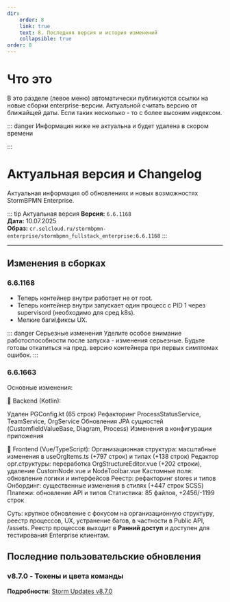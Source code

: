 ```yaml
---
dir:
    order: 8
    link: true
    text: 8. Последняя версия и история изменений
    collapsible: true
order: 8
---
```


# Что это

В это разделе (левое меню) автоматически публикуются ссылки на новые сборки enterprise-версии. Актуальной считать версию от ближайщей даты. Если таких несколько - то с более высоким индексом.

::: danger
Информация ниже не актуальна и будет удалена в скором времени

:::

# Актуальная версия и Changelog

Актуальная информация об обновлениях и новых возможностях StormBPMN Enterprise.

::: tip Актуальная версия
**Версия:** `6.6.1168`  
**Дата:** 10.07.2025  
**Образ:** `cr.selcloud.ru/stormbpmn-enterprise/stormbpmn_fullstack_enterprise:6.6.1168`
:::

---

## Изменения в сборках

### 6.6.1168

-   Теперь контейнер внутри работает не от root.
-   Теперь контейнер внутри запускает один процесс с PID 1 через supervisord (необходимо для сред k8s).
-   Мелкие баги\фиксы UX.

::: danger Серьезные изменения
Уделите особое внимание работоспособности после запуска - изменения серьезные. Будьте готовы откатиться на пред. версию контейнера при первых симптомах ошибок.
:::

### 6.6.1663

Основные изменения:

🔧 Backend (Kotlin):

Удален PGConfig.kt (65 строк)
Рефакторинг ProcessStatusService, TeamService, OrgService
Обновления JPA сущностей (CustomfieldValueBase, Diagram, Process)
Изменения в конфигурации приложения

🎨 Frontend (Vue/TypeScript):
Организационная структура: масштабные изменения в useOrgItems.ts (+797 строк) и типах (+138 строк)
Редактор орг.структуры: переработка OrgStructureEditor.vue (+202 строки), удаление CustomNode.vue и NodeToolbar.vue
Кастомные поля: обновление логики и интерфейсов
Реестр: рефакторинг stores и типов
Онбординг: существенные изменения в стилях (+447 строк SCSS)
Платежи: обновление API и типов
Статистика: 85 файлов, +2456/-1199 строк

Суть: крупное обновление с фокусом на организационную структуру, реестр процессов, UX, устранение багов, в частности в Public API, /assets. Реестр процессов выходит в **Ранний доступ** и доступен для тестирования Enterprise клиентам.

## Последние пользовательские обновления

### v8.7.0 - Токены и цвета команды

**Подробности:** [Storm Updates v8.7.0](https://stormbpmn.com/blog/storm-updates/v870-token-i-cveta-komandy)
